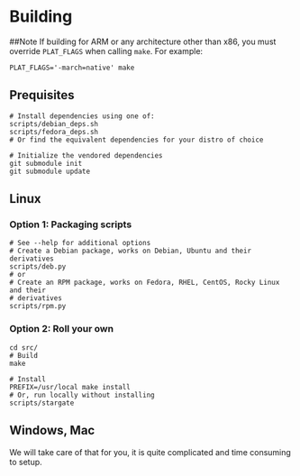 # Building
##Note
If building for ARM or any architecture other than x86, you must override
`PLAT_FLAGS` when calling `make`.  For example:
```
PLAT_FLAGS='-march=native' make
```

## Prequisites
```
# Install dependencies using one of:
scripts/debian_deps.sh
scripts/fedora_deps.sh
# Or find the equivalent dependencies for your distro of choice

# Initialize the vendored dependencies
git submodule init
git submodule update

```
## Linux
### Option 1: Packaging scripts
```
# See --help for additional options
# Create a Debian package, works on Debian, Ubuntu and their derivatives
scripts/deb.py
# or
# Create an RPM package, works on Fedora, RHEL, CentOS, Rocky Linux and their
# derivatives
scripts/rpm.py
```
### Option 2: Roll your own
```
cd src/
# Build
make

# Install
PREFIX=/usr/local make install
# Or, run locally without installing
scripts/stargate
```
## Windows, Mac
We will take care of that for you, it is quite complicated and time consuming
to setup.

